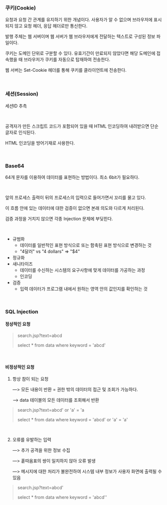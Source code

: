 ### 쿠키(Cookie)

요청과 요청 간 관계를 유지하기 위한 개념이다. 사용자가 알 수 없으며 브라우저에 표시되지 않고 요청 헤더, 응답 헤더로만 통신한다.

발행 주체는 웹 서버이며 웹 서버가 웹 브라우저에게 전달하는 텍스트로 구성된 정보 파일이다.

쿠키는 도메인 단위로 구분할 수 있다. 유효기간이 만료되지 않았다면 해당 도메인에 접속했을 때 브라우저가 쿠키를 자동으로 탑재하여 전송한다.

웹 서버는 Set-Cookie 헤더를 통해 쿠키를 클라이언트에 전송한다.

<br>

### 세션(Session)

세션ID 추측 

<br>

공격자가 만든 스크립트 코드가 포함되어 있을 때 HTML 인코딩하여 내려받으면 단순 글자로 인식된다.

HTML 인코딩을 방어기재로 사용한다.

<br>

### Base64

64개 문자를 이용하여 데이터를 표현하는 방법이다. 최소 6bit가 필요하다.

<br>

앞의 프로세스 출력이 뒤의 프로세스의 입력으로 들어가면서 꼬리를 물고 있다.

이 흐름 안에 있는 데이터에 대한 검증이 없으면 본래 의도와 다르게 처리된다.

검증 과정을 거치지 않으면 각종 Injection 문제에 부딪힌다.

<br>

- 규범화
  - 데이터를 일반적인 표현 방식으로 또는 함축된 표현 방식으로 변경하는 것
  - \"4달러" vs \"4 dollars" => \"$4"
- 정규화
- 새니타이즈
  - 데이터를 수신하는 시스템의 요구사항에 맞게 데이터를 가공하는 과정
  - 인코딩
- 검증
  - 입력 데이터가 프로그램 내에서 원하는 영역 안의 값인지를 확인하는 것

<br>

### SQL Injection

#### 정상적인 요청

> search.jsp?text=abcd
>
> select * from data where keyword = 'abcd'

<br>

#### 비정상적인 요청

1. 항상 참이 되는 요청 

   —> 모든 내용이 반환 = 권한 밖의 데이터의 접근 및 조회가 가능하다.

   —> data 테이블의 모든 데이터를 조회해서 반환

> search.jsp?text=abcd' or 'a' = 'a
>
> select * from data where keyword = 'abcd' or 'a' = 'a'

<br>

2. 오류를 유발하는 입력

   —> 추가 공격을 위한 정보 수집

   —> 홑따옴표의 쌍이 일치하지 않아 오류 발생

   —> 메시지에 대한 처리가 불완전하여 시스템 내부 정보가 사용자 화면에 출력될 수 있음

> search.jsp?text=abcd'
>
> select * from data where keyword = 'abcd''

<br>